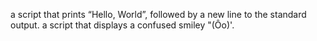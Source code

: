  a script that prints “Hello, World”, followed by a new line to the standard output.
a script that displays a confused smiley "(Ôo)'.
